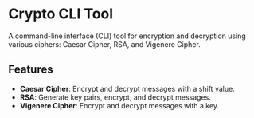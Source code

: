 # Crypto CLI Tool

A command-line interface (CLI) tool for encryption and decryption using various ciphers: Caesar Cipher, RSA, and Vigenere Cipher.

## Features

- **Caesar Cipher**: Encrypt and decrypt messages with a shift value.
- **RSA**: Generate key pairs, encrypt, and decrypt messages.
- **Vigenere Cipher**: Encrypt and decrypt messages with a key.

